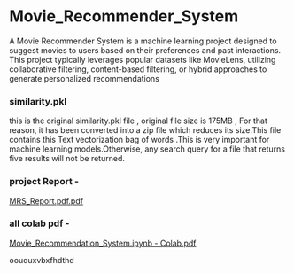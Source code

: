 # Movie_Recommender_System
A Movie Recommender System is a machine learning project designed to suggest movies to users based on their preferences and past interactions. This project typically leverages popular datasets like MovieLens, utilizing collaborative filtering, content-based filtering, or hybrid approaches to generate personalized recommendations

### similarity.pkl
this is the original similarity.pkl file , original file size is 175MB , For that reason, it has been converted into a zip file which reduces its size.This file contains this Text vectorization bag of words .This is very important for machine learning models.Otherwise, any search query for a file that returns five results will not be returned.

### project Report -
[MRS_Report.pdf.pdf](https://github.com/user-attachments/files/20274228/MRS_Report.pdf.pdf)


### all colab pdf - 
[Movie_Recommendation_System.ipynb - Colab.pdf](https://github.com/user-attachments/files/20184723/Movie_Recommendation_System.ipynb.-.Colab.pdf)



oououxvbxfhdthd
